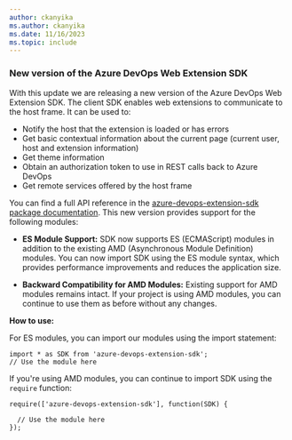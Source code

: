 ```yaml
---
author: ckanyika
ms.author: ckanyika
ms.date: 11/16/2023
ms.topic: include
---
```



### New version of the Azure DevOps Web Extension SDK

With this update we are releasing a new version of the Azure DevOps Web Extension SDK. The client SDK enables web extensions to communicate to the host frame. It can be used to:
* Notify the host that the extension is loaded or has errors
* Get basic contextual information about the current page (current user, host and extension information)
* Get theme information
* Obtain an authorization token to use in REST calls back to Azure DevOps
* Get remote services offered by the host frame

You can find a full API reference in the [azure-devops-extension-sdk package documentation](/https://learn.microsoft.com/javascript/api/azure-devops-extension-sdk/).
This new version provides support for the following modules:
- **ES Module Support:**
 SDK now supports ES (ECMAScript) modules in addition to the existing AMD (Asynchronous Module Definition) modules. You can now import SDK using the ES module syntax, which provides performance improvements and reduces the application size.

- **Backward Compatibility for AMD Modules:** Existing support for AMD modules remains intact. If your project is using AMD modules, you can continue to use them as before without any changes.

**How to use:**

For ES modules, you can import our modules using the import statement:

```
import * as SDK from 'azure-devops-extension-sdk';
// Use the module here
```
 
If you're using AMD modules, you can continue to import SDK using the `require` function:
```
require(['azure-devops-extension-sdk'], function(SDK) {

  // Use the module here
});
```
